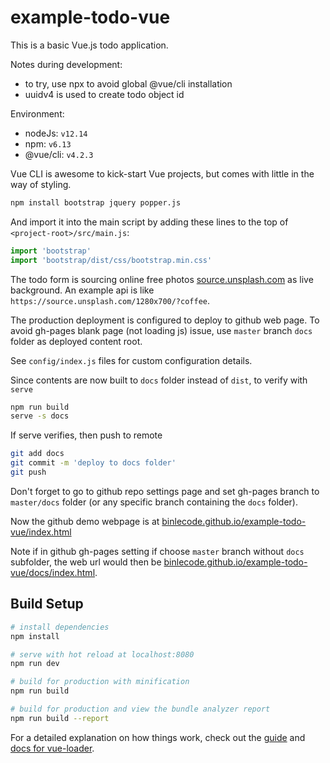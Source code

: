 # example-todo-vue

This is a basic Vue.js todo application.

Notes during development:
* to try, use npx to avoid global @vue/cli installation
* uuidv4 is used to create todo object id

Environment:
* nodeJs: `v12.14`
* npm: `v6.13`
* @vue/cli: `v4.2.3`

Vue CLI is awesome to kick-start Vue projects, but comes with little in the way of styling.

```bash
npm install bootstrap jquery popper.js
```

And import it into the main script by adding these lines to the top of 
`<project-root>/src/main.js`:
```javascript
import 'bootstrap'
import 'bootstrap/dist/css/bootstrap.min.css'
```

The todo form is sourcing online free photos [source.unsplash.com](https://source.unsplash.com) as live background. An example api is like `https://source.unsplash.com/1280x700/?coffee`.

The production deployment is configured to deploy to github web page.
To avoid gh-pages blank page (not loading js) issue, use `master` branch `docs` folder as deployed content root. 

See `config/index.js` files for custom configuration details.

Since contents are now built to `docs` folder instead of `dist`, to verify with `serve`
```bash
npm run build
serve -s docs
```

If serve verifies, then push to remote
```bash
git add docs
git commit -m 'deploy to docs folder'
git push
```

Don't forget to go to github repo settings page and set gh-pages branch to `master/docs` folder (or any specific branch containing the `docs` folder).

Now the github demo webpage is at [binlecode.github.io/example-todo-vue/index.html](https://binlecode.github.io/example-todo-vue/index.html)

Note if in github gh-pages setting if choose `master` branch without `docs` subfolder, the web url would then be [binlecode.github.io/example-todo-vue/docs/index.html](https://binlecode.github.io/example-todo-vue/docs/index.html).

## Build Setup

``` bash
# install dependencies
npm install

# serve with hot reload at localhost:8080
npm run dev

# build for production with minification
npm run build

# build for production and view the bundle analyzer report
npm run build --report
```

For a detailed explanation on how things work, check out the [guide](http://vuejs-templates.github.io/webpack/) and [docs for vue-loader](http://vuejs.github.io/vue-loader).
